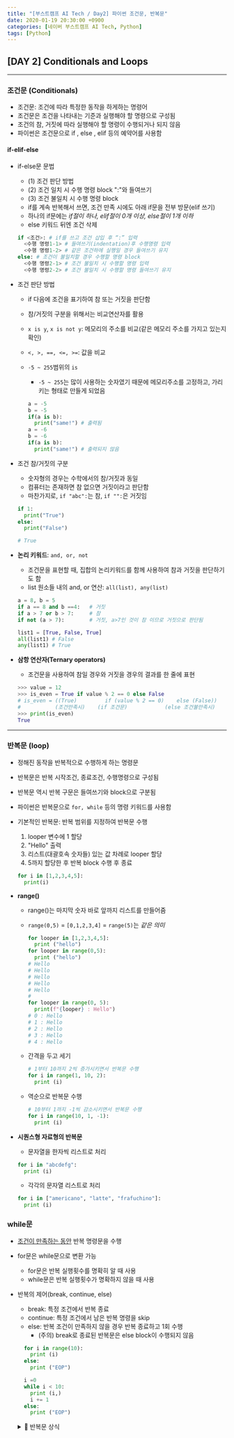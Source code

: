 ```yaml
---
title: "[부스트캠프 AI Tech / Day2] 파이썬 조건문, 반복문"
date: 2020-01-19 20:30:00 +0900
categories: [네이버 부스트캠프 AI Tech, Python]
tags: [Python]
---
```



## **[DAY 2] Conditionals and Loops**

---

### **조건문** (Conditionals)

- 조건문: 조건에 따라 특정한 동작을 하게하는 명령어
- 조건문은 조건을 나타내는 기준과 실행해야 할 명령으로 구성됨
- 조건의 참, 거짓에 따라 실행해야 할 명령이 수행되거나 되지 않음
- 파이썬은 조건문으로 if , else , elif 등의 예약어를 사용함

#### **if-elif-else**

- if-else문 문법
  - (1) 조건 판단 방법
  - (2) 조건 일치 시 수행 명령 block ":"와 들여쓰기
  - (3) 조건 불일치 시 수행 명령 block
  - if를 계속 반복해서 쓰면, 조건 만족 시에도 아래 if문을 전부 방문(elif 쓰기)
  - 하나의 if문에는 *if절이 하나, elif절이 0개 이상, else절이 1개 이하*
  - else 키워드 뒤엔 조건 삭제

  ```python
  if <조건>: # if를 쓰고 조건 삽입 후 “:” 입력
    <수행 명령1-1> # 들여쓰기(indentation)후 수행명령 입력
    <수행 명령1-2> # 같은 조건하에 실행일 경우 들여쓰기 유지
  else: # 조건이 불일치할 경우 수행할 명령 block
    <수행 명령2-1> # 조건 불일치 시 수행할 명령 입력
    <수행 명령2-2> # 조건 불일치 시 수행할 명령 들여쓰기 유지
  ```

- 조건 판단 방법
  - if 다음에 조건을 표기하여 참 또는 거짓을 판단함
  - 참/거짓의 구분을 위해서는 비교연산자를 활용
  - `x is y`, `x is not y`: 메모리의 주소를 비교(같은 메모리 주소를 가지고 있는지 확인)
  - `<, >, ==, <=, >=`: 값을 비교
  - `-5 ~ 255`범위의 `is`
    - `-5 ~ 255`는 많이 사용하는 숫자였기 때문에 메모리주소를 고정하고, 가리키는 형태로 만들게 되었음

    ```python
    a = -5
    b = -5
    if(a is b):
      print("same!") # 출력됨
    a = -6
    b = -6
    if(a is b):
      print("same!") # 출력되지 않음
    ```

- 조건 참/거짓의 구분
  - 숫자형의 경우는 수학에서의 참/거짓과 동일
  - 컴퓨터는 존재하면 참 없으면 거짓이라고 판단함
  - 마찬가지로, `if "abc":`는 참, `if "":`은 거짓임

  ```python
  if 1:
    print("True")
  else:
    print("False")
  
  # True
  ```

- **논리 키워드**: `and, or, not`
  - 조건문을 표현할 때, 집합의 논리키워드를 함께 사용하여 참과 거짓을 판단하기도 함
  - list 원소들 내의 and, or 연산: `all(list), any(list)`
  
  ```python
  a = 8, b = 5
  if a == 8 and b ==4:   # 거짓
  if a > 7 or b > 7:     # 참
  if not (a > 7):        # 거짓, a>7인 것이 참 이므로 거짓으로 판단됨

  list1 = [True, False, True]
  all(list1) # False
  any(list1) # True
  ```

- **삼항 연산자(Ternary operators)**
  - 조건문을 사용하여 참일 경우와 거짓을 경우의 결과를 한 줄에 표현

  ```python
  >>> value = 12
  >>> is_even = True if value % 2 == 0 else False
  # is_even = ((True)         if (value % 2 == 0)    else (False))
  #           (조건만족시)    (if 조건문)            (else 조건불만족시)
  >>> print(is_even)
  True
  ```

---

### **반복문** (loop)

- 정해진 동작을 반복적으로 수행하게 하는 명령문
- 반복문은 반복 시작조건, 종료조건, 수행명령으로 구성됨
- 반복문 역시 반복 구문은 들여쓰기와 block으로 구분됨
- 파이썬은 반복문으로 `for, while` 등의 명령 키워드를 사용함
- 기본적인 반복문: 반복 범위를 지정하여 반복문 수행
  1. looper 변수에 1 할당
  2. "Hello" 출력
  3. 리스트(대괄호속 숫자들) 있는 값 차례로 looper 할당
  4. 5까지 할당한 후 반복 block 수행 후 종료
  
  ```python
  for i in [1,2,3,4,5]:
    print(i)
  ```

- **range()**
  - range()는 마지막 숫자 바로 앞까지 리스트를 만들어줌
  - `range(0,5)` = `[0,1,2,3,4]` = `range(5)`는 *같은 의미*
  
    ```python
    for looper in [1,2,3,4,5]:
      print ("hello")
    for looper in range(0,5):
      print ("hello")
    # Hello
    # Hello
    # Hello
    # Hello
    # Hello
    #
    for looper in range(0, 5):
      print(f"{looper} : Hello")
    # 0 : Hello
    # 1 : Hello
    # 2 : Hello
    # 3 : Hello
    # 4 : Hello
    ```

  - 간격을 두고 세기
  
    ```python
    # 1부터 10까지 2씩 증가시키면서 반복문 수행
    for i in range(1, 10, 2):
      print (i)
    ```

  - 역순으로 반복문 수행

    ```python
    # 10부터 1까지 -1씩 감소시키면서 반복문 수행
    for i in range(10, 1, -1):
      print (i)
    ```

- **시퀀스형 자료형의 반복문**
  - 문자열을 한자씩 리스트로 처리
  
  ```python
  for i in "abcdefg":
    print (i)
  ```

  - 각각의 문자열 리스트로 처리
  
  ```python
  for i in ["americano", "latte", "frafuchino"]:
    print (i)
  ```

### while문

- <u>조건이 만족하는 동안</u> 반복 명령문을 수행
- for문은 while문으로 변환 가능
  - for문은 반복 실행횟수를 명확히 알 때 사용
  - while문은 반복 실행횟수가 명확하지 않을 때 사용
- 반복의 제어(break, continue, else)
  - break: 특정 조건에서 반복 종료
  - continue: 특정 조건에서 남은 반복 명령을 skip
  - else: 반복 조건이 만족하지 않을 경우 반복 종료하고 1회 수행
    - (주의) break로 종료된 반복문은 else block이 수행되지 않음

  ```python
    for i in range(10):
      print (i)
    else:
      print ("EOP")

    i =0
    while i < 10:
      print (i,)
      i += 1
    else:
      print ("EOP")
  ```

  <details markdown="2"> <summary> 📌 반복문 상식 </summary>

  - 반복문 변수명  
    - 임시적인 반복 변수는 대부분 i, j, k로 정함
  - 0부터 시작하는 반복문
    - 반복문은 대부분 0부터 반복을 시작
    - 이것도 일종의 관례로 1부터 시작하는 언어도 존재
    - 2진수가 0부터 시작하기 때문에 0부터 시작하는 것을 권장
  - 무한 loop
    - 반복 명령이 끝나지 않는 프로그램 오류
    - CPU와 메모리 등 컴퓨터의 리소스를 과다하게 점유

  </details>